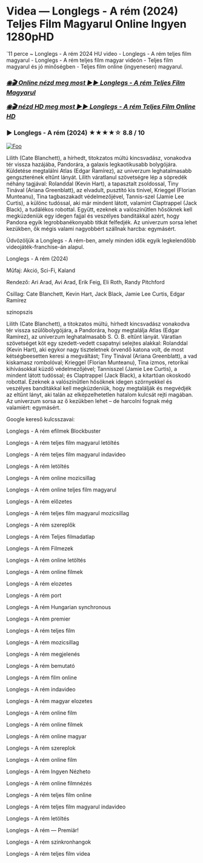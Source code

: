 <h1 tabindex="-1" class="heading-element" dir="auto">Videa — Longlegs - A rém (2024) Teljes Film Magyarul Online Ingyen 1280pHD</h1>

`11 perce ~ Longlegs - A rém 2024 HU video - Longlegs - A rém teljes film magyarul - Longlegs - A rém teljes film magyar videón - Teljes film magyarul és jó minőségben - Teljes film online (ingyenesen) magyarul.

<b><i><h3> <a href="https://filmhd.cloud/hu/movie/1226578/longlegs-githuu" rel="nofollow">◉🎬 Online nézd meg most ►► Longlegs - A rém Teljes Film Magyarul</a></b></i></h>

<b><i><h> <a href="https://filmhd.cloud/hu/movie/1226578/longlegs-githuu" rel="nofollow">◉🎬 nézd HD meg most ►► Longlegs - A rém Teljes Film Online HD</a></b></i></h3>

### ▶️ Longlegs - A rém (2024) ★★★★☆ 8.8 / 10

<a href="https://filmhd.cloud/hu/movie/1226578/longlegs-githuu" rel="nofollow"><img src="https://camo.githubusercontent.com/917e6ed5c302499242165dcc02bdbce85c075fd21b35918eb9c0b771855261b8/68747470733a2f2f7374617469632e7769787374617469632e636f6d2f6d656469612f6232343966395f61646163386637306662336634356238383639313639366337376465313866337e6d76322e676966" alt="Foo" style="max-width: 100%;"></a>

Lilith (Cate Blanchett), a hírhedt, titokzatos múltú kincsvadász, vonakodva tér vissza hazájába, Pandorára, a galaxis legkaotikusabb bolygójára. Küldetése megtalálni Atlas (Edgar Ramírez), az univerzum leghatalmasabb gengszterének eltűnt lányát. Lilith váratlanul szövetségre lép a söpredék néhány tagjával: Rolanddal (Kevin Hart), a tapasztalt zsoldossal, Tiny Tinával (Ariana Greenblatt), az elvadult, pusztító kis tinivel, Krieggel (Florian Munteanu), Tina tagbaszakadt védelmezőjével, Tannis-szel (Jamie Lee Curtis), a különc tudóssal, aki már mindent látott, valamint Claptrappel (Jack Black), a tudálékos robottal. Együtt, ezeknek a valószínűtlen hősöknek kell megküzdeniük egy idegen fajjal és veszélyes banditákkal azért, hogy Pandora egyik legrobbanékonyabb titkát felfedjék. Az univerzum sorsa lehet kezükben, ők mégis valami nagyobbért szállnak harcba: egymásért.

Üdvözöljük a Longlegs - A rém-ben, amely minden idők egyik legkelendőbb videojáték-franchise-án alapul.

Longlegs - A rém (2024)

Műfaj: Akció, Sci-Fi, Kaland

Rendező: Ari Arad, Avi Arad, Erik Feig, Eli Roth, Randy Pitchford

Csillag: Cate Blanchett, Kevin Hart, Jack Black, Jamie Lee Curtis, Edgar Ramírez

szinopszis

Lilith (Cate Blanchett), a titokzatos múltú, hírhedt kincsvadász vonakodva tér vissza szülőbolygójára, a Pandorára, hogy megtalálja Atlas (Edgar Ramírez), az univerzum leghatalmasabb S. O. B. eltűnt lányát. Váratlan szövetséget köt egy szedett-vedett csapatnyi selejtes alakkal: Rolanddal (Kevin Hart), aki egykor nagy tiszteletnek örvendő katona volt, de most kétségbeesetten keresi a megváltást; Tiny Tinával (Ariana Greenblatt), a vad kiskamasz rombolóval; Krieggel (Florian Munteanu), Tina izmos, retorikai kihívásokkal küzdő védelmezőjével; Tannisszel (Jamie Lee Curtis), a mindent látott tudóssal; és Claptrappel (Jack Black), a kitartóan okoskodó robottal. Ezeknek a valószínűtlen hősöknek idegen szörnyekkel és veszélyes banditákkal kell megküzdeniük, hogy megtalálják és megvédjék az eltűnt lányt, aki talán az elképzelhetetlen hatalom kulcsát rejti magában. Az univerzum sorsa az ő kezükben lehet – de harcolni fognak még valamiért: egymásért.

Google kereső kulcsszavai:

Longlegs - A rém efilmek Blockbuster

Longlegs - A rém teljes film magyarul letöltés

Longlegs - A rém teljes film magyarul indavideo

Longlegs - A rém letöltés

Longlegs - A rém online mozicsillag

Longlegs - A rém online teljes film magyarul

Longlegs - A rém előzetes

Longlegs - A rém teljes film magyarul mozicsillag

Longlegs - A rém szereplők

Longlegs - A rém Teljes filmadatlap

Longlegs - A rém Filmezek

Longlegs - A rém online letöltés

Longlegs - A rém online filmek

Longlegs - A rém elozetes

Longlegs - A rém port

Longlegs - A rém Hungarian synchronous

Longlegs - A rém premier

Longlegs - A rém teljes film

Longlegs - A rém mozicsillag

Longlegs - A rém megjelenés

Longlegs - A rém bemutató

Longlegs - A rém film online

Longlegs - A rém indavideo

Longlegs - A rém magyar elozetes

Longlegs - A rém online film

Longlegs - A rém online filmek

Longlegs - A rém online magyar

Longlegs - A rém szereplok

Longlegs - A rém online film

Longlegs - A rém Ingyen Nézheto

Longlegs - A rém online filmnézés

Longlegs - A rém teljes film online

Longlegs - A rém teljes film magyarul indavideo

Longlegs - A rém letöltés

Longlegs - A rém — Premiär!

Longlegs - A rém szinkronhangok

Longlegs - A rém teljes film videa
